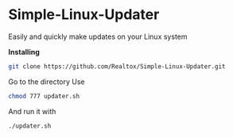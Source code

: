 # Simple-Linux-Updater

Easily and quickly make updates on your Linux system

**Installing**

```bash
git clone https://github.com/Realtox/Simple-Linux-Updater.git
```
Go to the directory
Use 
```bash
chmod 777 updater.sh
```
And run it with 
```bash
./updater.sh
```
